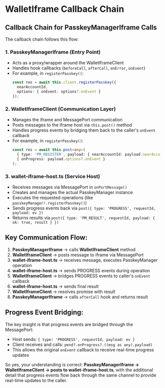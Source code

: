 # WalletIframe Callback Chain

## Callback Chain for PasskeyManagerIframe Calls

The callback chain follows this flow:

### 1. **PasskeyManagerIframe** (Entry Point)
- Acts as a proxy/wrapper around the WalletIframeClient
- Handles hook callbacks (`beforeCall`, `afterCall`, `onError`, `onEvent`)
- For example, in `registerPasskey()`:
  ```typescript
  const res = await this.client.registerPasskey({
    nearAccountId,
    options: { onEvent: options?.onEvent }
  });
  ```

### 2. **WalletIframeClient** (Communication Layer)
- Manages the iframe and MessagePort communication
- Posts messages to the iframe host via `this.post()` method
- Handles progress events by bridging them back to the caller's `onEvent` callback
- For example, in `registerPasskey()`:
  ```typescript
  const res = await this.post<any>(
    { type: 'PM_REGISTER', payload: { nearAccountId: payload.nearAccountId, options: safeOptions } },
    { onProgress: payload.options?.onEvent }
  );
  ```

### 3. **wallet-iframe-host.ts** (Service Host)
- Receives messages via MessagePort in `onPortMessage()`
- Creates and manages the actual PasskeyManager instance
- Executes the requested operations (like `passkeyManager!.registerPasskey()`)
- Sends progress events back via `post({ type: 'PROGRESS', requestId, payload: ev })`
- Returns results via `post({ type: 'PM_RESULT', requestId, payload: { ok: true, result } })`

## Key Communication Flow:

1. **PasskeyManagerIframe** → calls **WalletIframeClient** method
2. **WalletIframeClient** → posts message to iframe via MessagePort
3. **wallet-iframe-host.ts** → receives message, executes PasskeyManager operation
4. **wallet-iframe-host.ts** → sends PROGRESS events during operation
5. **WalletIframeClient** → bridges PROGRESS events to caller's `onEvent` callback
6. **wallet-iframe-host.ts** → sends final result
7. **WalletIframeClient** → resolves promise with result
8. **PasskeyManagerIframe** → calls `afterCall` hook and returns result

## Progress Event Bridging:

The key insight is that progress events are bridged through the MessagePort:
- Host sends: `{ type: 'PROGRESS', requestId, payload: ev }`
- Client receives and calls: `pend?.onProgress?.((msg as any).payload)`
- This allows the original `onEvent` callback to receive real-time progress updates

So yes, your understanding is correct: **PasskeyManagerIframe → WalletIframeClient → posts to wallet-iframe-host.ts**, with the additional detail that progress events flow back through the same channel to provide real-time updates to the caller.
